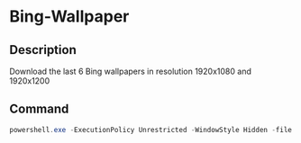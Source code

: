 # Bing-Wallpaper

## Description
Download the last 6 Bing wallpapers in resolution 1920x1080 and 1920x1200

## Command
```powershell
powershell.exe -ExecutionPolicy Unrestricted -WindowStyle Hidden -file PATH_TO_Get_Bing_Wallpaper.ps1
```